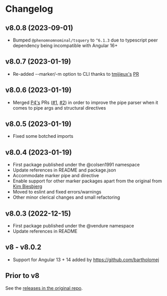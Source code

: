 # Changelog

## v8.0.8 (2023-09-01)

- Bumped `@phenomnomnominal/tsquery` to `^6.1.3` due to typescript peer dependency being incompatible with Angular 16+

## v8.0.7 (2023-01-19)

- Re-added --marker/-m option to CLI thanks to [tmijieux's](https://github.com/tmijieux) [PR](https://github.com/colsen1991/ngx-translate-extract/pull/1)

## v8.0.6 (2023-01-19)

- Merged [P4's](https://github.com/P4) PRs ([#1](https://github.com/vendure-ecommerce/ngx-translate-extract/pull/1), [#2](https://github.com/vendure-ecommerce/ngx-translate-extract/pull/2)) in order to improve the pipe parser when it comes to pipe args and structural directives

## v8.0.5 (2023-01-19)

- Fixed some botched imports

## v8.0.4 (2023-01-19)

- First package published under the @colsen1991 namespace
- Update references in README and package.json
- Accommodate marker pipe and directive
- Enable support for other marker packages apart from the original from [Kim Biesbjerg](https://github.com/biesbjerg/ngx-translate-extract-marker)
- Moved to eslint and fixed errors/warnings
- Other minor clerical changes and small refactoring

## v8.0.3 (2022-12-15)

- First package published under the @vendure namespace
- Update references in README

## v8 - v8.0.2

- Support for Angular 13 + 14 added by https://github.com/bartholomej

## Prior to v8

See the [releases in the original repo](https://github.com/biesbjerg/ngx-translate-extract/releases).
